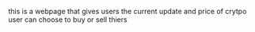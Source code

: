 this is a webpage that gives users the current update and price of crytpo
user can choose to buy or sell thiers
